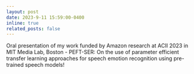 ```yaml
---
layout: post
date: 2023-9-11 15:59:00-0400
inline: true
related_posts: false
---
```


Oral presentation of my work funded by Amazon research at ACII 2023 in MIT Media Lab, Boston - PEFT-SER: On the use of parameter efficient transfer learning approaches for speech emotion recognition using pre-trained speech models!